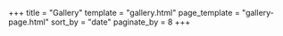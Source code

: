 +++
title = "Gallery"
template = "gallery.html"
page_template = "gallery-page.html"
sort_by = "date"
paginate_by = 8
+++